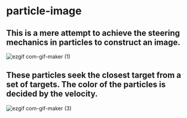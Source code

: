 # particle-image

## This is a mere attempt to achieve the steering mechanics in particles to construct an image.

![ezgif com-gif-maker (1)](https://user-images.githubusercontent.com/30470311/113441375-cc6a4600-940b-11eb-99a8-8ded768a9dd1.gif)


## These particles seek the closest target from a set of targets. The color of the particles is decided by the velocity.

![ezgif com-gif-maker (3)](https://user-images.githubusercontent.com/30470311/113518279-edb16a80-95a2-11eb-8276-e693bf77920c.gif)
